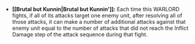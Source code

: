 - **[[Brutal but Kunnin\|Brutal but Kunnin']]:** Each time this WARLORD fights, if all of its attacks target one enemy unit, after resolving all of those attacks, it can make a number of additional attacks against that enemy unit equal to the number of attacks that did not reach the Inflict Damage step of the attack sequence during that fight.
